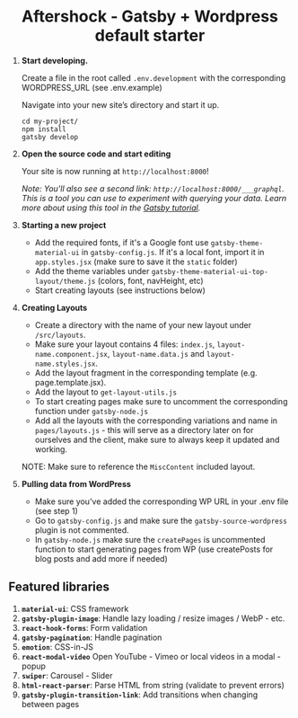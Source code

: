 <h1 align="center">
  Aftershock - Gatsby + Wordpress default starter
</h1>

1. **Start developing.**

    Create a file in the root called `.env.development` with the corresponding WORDPRESS_URL (see .env.example)

    Navigate into your new site’s directory and start it up.

    ```shell
    cd my-project/
    npm install
    gatsby develop
    ```

2. **Open the source code and start editing**

    Your site is now running at `http://localhost:8000`!

    _Note: You'll also see a second link: _`http://localhost:8000/___graphql`_. This is a tool you can use to experiment with querying your data. Learn more about using this tool in the [Gatsby tutorial](https://www.gatsbyjs.org/tutorial/part-five/#introducing-graphiql)._

3. **Starting a new project**

    - Add the required fonts, if it's a Google font use `gatsby-theme-material-ui` in `gatsby-config.js`. If it's a local font, import it in `app.styles.jsx` (make sure to save it the `static` folder)
    - Add the theme variables under `gatsby-theme-material-ui-top-layout/theme.js` (colors, font, navHeight, etc)
    - Start creating layouts (see instructions below)

4. **Creating Layouts**

    - Create a directory with the name of your new layout under `/src/layouts`.
    - Make sure your layout contains 4 files: `index.js`, `layout-name.component.jsx`, `layout-name.data.js` and `layout-name.styles.jsx`.
    - Add the layout fragment in the corresponding template (e.g. page.template.jsx).
    - Add the layout to `get-layout-utils.js`
    - To start creating pages make sure to uncomment the corresponding function under `gatsby-node.js`
    - Add all the layouts with the corresponding variations and name in `pages/layouts.js` - this will serve as a directory later on for ourselves and the client, make sure to always keep it updated and working.

    NOTE: Make sure to reference the `MiscContent` included layout.

5. **Pulling data from WordPress**
    - Make sure you've added the corresponding WP URL in your .env file (see step 1)
    - Go to `gatsby-config.js` and make sure the `gatsby-source-wordpress` plugin is not commented.
    - In `gatsby-node.js` make sure the `createPages` is uncommented function to start generating pages from WP (use createPosts for blog posts and add more if needed)

## Featured libraries

1.  **`material-ui`**: CSS framework
2.  **`gatsby-plugin-image`**: Handle lazy loading / resize images / WebP - etc.
3.  **`react-hook-forms`**: Form validation
4.  **`gatsby-pagination`**: Handle pagination
5.  **`emotion`**: CSS-in-JS
6.  **`react-modal-video`** Open YouTube - Vimeo or local videos in a modal - popup
7.  **`swiper`**: Carousel - Slider
8.  **`html-react-parser`**: Parse HTML from string (validate to prevent errors)
9.  **`gatsby-plugin-transition-link`**: Add transitions when changing between pages
